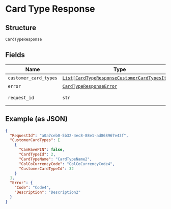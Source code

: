 
# Card Type Response

## Structure

`CardTypeResponse`

## Fields

| Name | Type | Tags | Description |
|  --- | --- | --- | --- |
| `customer_card_types` | [`List[CardTypeResponseCustomerCardTypesItems]`](../../doc/models/card-type-response-customer-card-types-items.md) | Optional | - |
| `error` | [`CardTypeResponseError`](../../doc/models/card-type-response-error.md) | Optional | - |
| `request_id` | `str` | Optional | API Request Id |

## Example (as JSON)

```json
{
  "RequestId": "a0a7ceb0-5b32-4ec8-88e1-ad868967e43f",
  "CustomerCardTypes": [
    {
      "CanHavePIN": false,
      "CardTypeId": 2,
      "CardTypeName": "CardTypeName2",
      "ColCoCurrencyCode": "ColCoCurrencyCode4",
      "CustomerCardTypeId": 32
    }
  ],
  "Error": {
    "Code": "Code4",
    "Description": "Description2"
  }
}
```

